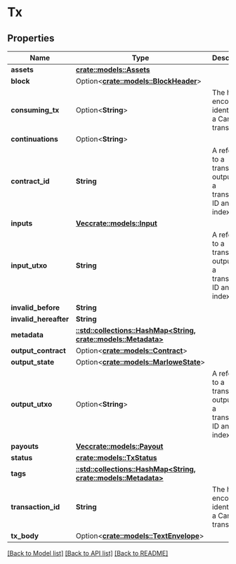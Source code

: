 # Tx

## Properties

Name | Type | Description | Notes
------------ | ------------- | ------------- | -------------
**assets** | [**crate::models::Assets**](Assets.md) |  | 
**block** | Option<[**crate::models::BlockHeader**](BlockHeader.md)> |  | [optional]
**consuming_tx** | Option<**String**> | The hex-encoded identifier of a Cardano transaction | [optional]
**continuations** | Option<**String**> |  | [optional]
**contract_id** | **String** | A reference to a transaction output with a transaction ID and index. | 
**inputs** | [**Vec<crate::models::Input>**](Input.md) |  | 
**input_utxo** | **String** | A reference to a transaction output with a transaction ID and index. | 
**invalid_before** | **String** |  | 
**invalid_hereafter** | **String** |  | 
**metadata** | [**::std::collections::HashMap<String, crate::models::Metadata>**](Metadata.md) |  | 
**output_contract** | Option<[**crate::models::Contract**](Contract.md)> |  | [optional]
**output_state** | Option<[**crate::models::MarloweState**](MarloweState.md)> |  | [optional]
**output_utxo** | Option<**String**> | A reference to a transaction output with a transaction ID and index. | [optional]
**payouts** | [**Vec<crate::models::Payout>**](Payout.md) |  | 
**status** | [**crate::models::TxStatus**](TxStatus.md) |  | 
**tags** | [**::std::collections::HashMap<String, crate::models::Metadata>**](Metadata.md) |  | 
**transaction_id** | **String** | The hex-encoded identifier of a Cardano transaction | 
**tx_body** | Option<[**crate::models::TextEnvelope**](TextEnvelope.md)> |  | [optional]

[[Back to Model list]](../README.md#documentation-for-models) [[Back to API list]](../README.md#documentation-for-api-endpoints) [[Back to README]](../README.md)


